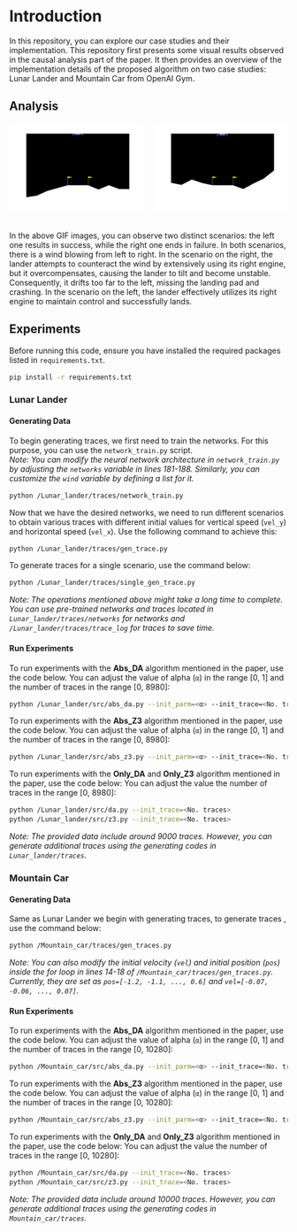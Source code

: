 # Introduction
In this repository, you can explore our case studies and their implementation. This repository first presents some visual results observed in the causal analysis part of the paper. It then provides an overview of the implementation details of the proposed algorithm on two case studies: Lunar Lander and Mountain Car from OpenAI Gym.

## Analysis

<div style="display: flex; justify-content: space-between;">
  <img src="figs/lunar_good.gif" style="width: 48%; max-width: WIDTHpx;" alt="landing">
  <img src="figs/lunar_bad_1.gif" style="width: 48%; max-width: WIDTHpx;" alt="not landing">
</div>
<br>
<br>
In the above GIF images, you can observe two distinct scenarios: the left one results in success, while the right one ends in failure. In both scenarios, there is a wind blowing from left to right. In the scenario on the right, the lander attempts to counteract the wind by extensively using its right engine, but it overcompensates, causing the lander to tilt and become unstable. Consequently, it drifts too far to the left, missing the landing pad and crashing. In the scenario on the left, the lander effectively utilizes its right engine to maintain control and successfully lands.




## Experiments
Before running this code, ensure you have installed the required packages listed in `requirements.txt`.


```bash
pip install -r requirements.txt
```

### Lunar Lander
#### Generating Data
To begin generating traces, we first need to train the networks. For this purpose, you can use the `network_train.py` script.<br>
*Note: You can modify the neural network architecture in `network_train.py` by adjusting the `networks` variable in lines 181-188. Similarly, you can customize the `wind` variable by defining a list for it.*
```bash
python /Lunar_lander/traces/network_train.py
```
Now that we have the desired networks, we need to run different scenarios to obtain various traces with different initial values for vertical speed (`vel_y`) and horizontal speed (`vel_x`). Use the following command to achieve this:
```bash
python /Lunar_lander/traces/gen_trace.py
```
To generate traces for a single scenario, use the command below:
```bash
python /Lunar_lander/traces/single_gen_trace.py
```
*Note: The operations mentioned above might take a long time to complete. You can use pre-trained networks and traces located in `Lunar_lander/traces/networks` for networks and `/Lunar_lander/traces/trace_log` for traces to save time.*
#### Run Experiments
To run experiments with the **Abs_DA** algorithm mentioned in the paper, use the code below. You can adjust the value of alpha (`α`) in the range [0, 1] and the number of traces in the range [0, 8980]:
```bash
python /Lunar_lander/src/abs_da.py --init_parm=<α> --init_trace=<No. traces>  
```
To run experiments with the **Abs_Z3** algorithm mentioned in the paper, use the code below. You can adjust the value of alpha (`α`) in the range [0, 1] and the number of traces in the range [0, 8980]:
```bash
python /Lunar_lander/src/abs_z3.py --init_parm=<α> --init_trace=<No. traces>  
```
To run experiments with the **Only_DA** and **Only_Z3** algorithm mentioned in the paper, use the code below: You can adjust the value the number of traces in the range [0, 8980]:
```bash
python /Lunar_lander/src/da.py --init_trace=<No. traces>  
python /Lunar_lander/src/z3.py --init_trace=<No. traces>  
```
*Note: The provided data include around 9000 traces. However, you can generate additional traces using the generating codes in `Lunar_lander/traces`.*

### Mountain Car
#### Generating Data
Same as Lunar Lander we begin with generating traces, to generate traces , use the command below:
```bash
python /Mountain_car/traces/gen_traces.py
```
*Note: You can also modify the initial velocity (`vel`) and initial position (`pos`) inside the for loop in lines 14-18 of `/Mountain_car/traces/gen_traces.py`. Currently, they are set as `pos=[-1.2, -1.1, ..., 0.6]` and `vel=[-0.07, -0.06, ..., 0.07]`.*

#### Run Experiments
To run experiments with the **Abs_DA** algorithm mentioned in the paper, use the code below. You can adjust the value of alpha (`α`) in the range [0, 1] and the number of traces in the range [0, 10280]:
```bash
python /Mountain_car/src/abs_da.py --init_parm=<α> --init_trace=<No. traces>  
```
To run experiments with the **Abs_Z3** algorithm mentioned in the paper, use the code below. You can adjust the value of alpha (`α`) in the range [0, 1] and the number of traces in the range [0, 10280]:
```bash
python /Mountain_car/src/abs_z3.py --init_parm=<α> --init_trace=<No. traces>  
```
To run experiments with the **Only_DA** and **Only_Z3** algorithm mentioned in the paper, use the code below: You can adjust the value the number of traces in the range [0, 10280]:
```bash
python /Mountain_car/src/da.py --init_trace=<No. traces>  
python /Mountain_car/src/z3.py --init_trace=<No. traces>  
```
*Note: The provided data include around 10000 traces. However, you can generate additional traces using the generating codes in `Mountain_car/traces`.*
